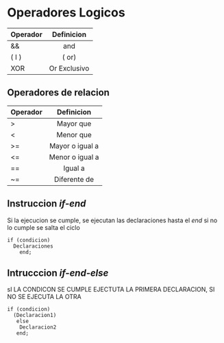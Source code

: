# Operadores Logicos 


| Operador      |  Definicion   |
| ------------- |:-------------:| 
| &&            | and           |
|     ( I )       | ( or)          |
| XOR           | Or Exclusivo  |

##  Operadores de relacion

| Operador      |  Definicion   |
| ------------- |:-------------:| 
| >             | Mayor que     |
| <             | Menor que     |
| >=            | Mayor o igual a  |
| <=            | Menor o igual a  |
| ==            | Igual a       |
| ~=            | Diferente de |

## Instruccion _if-end_

   Si la ejecucion se cumple, se ejecutan las declaraciones hasta el *end* 
   si no lo cumple se salta el ciclo 
   
   
    if (condicion)
      Declaraciones 
        end;
## Intrucccion _if-end-else_ 
sI LA CONDICON SE CUMPLE EJECTUTA LA PRIMERA DECLARACION, SI NO SE EJECUTA LA OTRA 
        
    if (condicion)
      (Declaracion1)
       else
        Declaracion2
       end;
